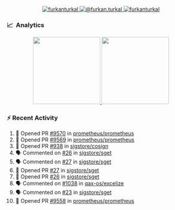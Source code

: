 <p align="center">
  <a href="https://linkedin.com/in/furkanturkal" target="blank">
    <img src="https://img.shields.io/badge/linkedin-%230077B5.svg?&style=for-the-badge&logo=linkedin&logoColor=white" alt="furkanturkal" />
  </a>
  <a href="https://medium.com/@furkan.turkal" target="blank">
    <img src="https://img.shields.io/badge/medium-%2312100E.svg?&style=for-the-badge&logo=medium&logoColor=white" alt="@furkan.turkal" />
  </a>
  <a href="https://twitter.com/furkanturkaI" target="blank">
    <img src="https://img.shields.io/badge/Twitter-1DA1F2?style=for-the-badge&logo=twitter&logoColor=white" alt="furkanturkaI" />
  </a>
</p>

### 📈 &nbsp;Analytics

<p align="center">
  <a href="https://github.com/bufgix">
    <img height="180em" src="https://github-readme-stats-eight-theta.vercel.app/api?username=Dentrax&show_icons=true&theme=algolia&include_all_commits=true&count_private=true&line_height=26"/>
    <img height="180em" src="https://github-readme-stats-eight-theta.vercel.app/api/top-langs/?username=Dentrax&layout=compact&langs_count=8&theme=algolia&line_height=26"/>
  </a>
</p>

### :zap: Recent Activity

<!--START_SECTION:activity-->
1. 💪 Opened PR [#9570](https://github.com/prometheus/prometheus/pull/9570) in [prometheus/prometheus](https://github.com/prometheus/prometheus)
2. 💪 Opened PR [#9569](https://github.com/prometheus/prometheus/pull/9569) in [prometheus/prometheus](https://github.com/prometheus/prometheus)
3. 💪 Opened PR [#938](https://github.com/sigstore/cosign/pull/938) in [sigstore/cosign](https://github.com/sigstore/cosign)
4. 🗣 Commented on [#26](https://github.com/sigstore/sget/issues/26) in [sigstore/sget](https://github.com/sigstore/sget)
5. 🗣 Commented on [#27](https://github.com/sigstore/sget/issues/27) in [sigstore/sget](https://github.com/sigstore/sget)
6. 💪 Opened PR [#27](https://github.com/sigstore/sget/pull/27) in [sigstore/sget](https://github.com/sigstore/sget)
7. 💪 Opened PR [#26](https://github.com/sigstore/sget/pull/26) in [sigstore/sget](https://github.com/sigstore/sget)
8. 🗣 Commented on [#1038](https://github.com/qax-os/excelize/issues/1038) in [qax-os/excelize](https://github.com/qax-os/excelize)
9. 🗣 Commented on [#23](https://github.com/sigstore/sget/issues/23) in [sigstore/sget](https://github.com/sigstore/sget)
10. 💪 Opened PR [#9558](https://github.com/prometheus/prometheus/pull/9558) in [prometheus/prometheus](https://github.com/prometheus/prometheus)
<!--END_SECTION:activity-->
